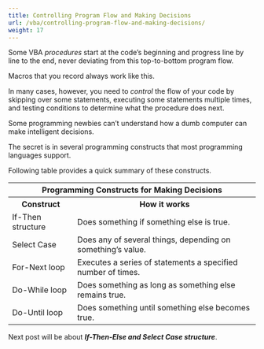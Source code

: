 ```yaml
---
title: Controlling Program Flow and Making Decisions
url: /vba/controlling-program-flow-and-making-decisions/
weight: 17
---
```


Some VBA *procedures* start at the code’s beginning and progress line by line to the end, never deviating from this top-to-bottom program flow. 

Macros that you record always work like this. 

In many cases, however, you need to *control* the flow of your code by skipping over some statements, executing some statements multiple times, and testing conditions to determine what the procedure does next. 

Some programming newbies can’t understand how a dumb computer can make intelligent decisions. 

The secret is in several programming constructs that most programming languages support. 

Following table provides a quick summary of these constructs. 

<table class="w3-table-all w3-mobile w3-card-4">
    <tr>
        <th class="w3-center" colspan="2">Programming Constructs for Making Decisions</th>
    </tr>
    <tr>
        <th>Construct</th>
        <th>How it works</th>
    </tr>
    <tr>
        <td>If-Then structure</td>
        <td>
            Does something if something else is true.
        </td>
    </tr>
    <tr>
        <td>Select Case</td>
        <td>
            Does any of several things, depending on something’s value.
        </td>
    </tr>
    <tr>
        <td>For-Next loop</td>
        <td>
            Executes a series of statements a specified number of times.
        </td>
    </tr>
    <tr>
        <td>Do-While loop</td>
        <td>
            Does something as long as something else remains true.
        </td>
    </tr>
    <tr>
        <td>Do-Until loop</td>
        <td>
            Does something until something else becomes true.
        </td>
    </tr>
</table>

Next post will be about ***If-Then-Else and Select Case structure***.
